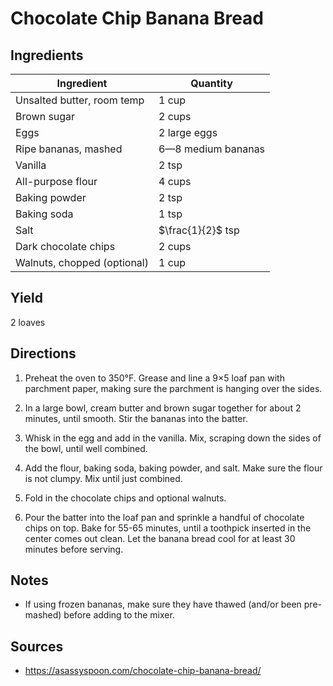 # Chocolate Chip Banana Bread

## Ingredients

| Ingredient | Quantity |
| --- | --- |
| Unsalted butter, room temp | 1 cup |
| Brown sugar | 2 cups |
| Eggs | 2 large eggs |
| Ripe bananas, mashed | 6—8 medium bananas |
| Vanilla | 2 tsp |
| All-purpose flour | 4 cups |
| Baking powder | 2 tsp |
| Baking soda | 1 tsp |
| Salt | $\frac{1}{2}$ tsp |
| Dark chocolate chips | 2 cups |
| Walnuts, chopped (optional) | 1 cup |

## Yield

2 loaves

## Directions

1. Preheat the oven to 350°F. Grease and line a 9×5 loaf pan with parchment
   paper, making sure the parchment is hanging over the sides.

2. In a large bowl, cream butter and brown sugar together for about 2 minutes,
   until smooth. Stir the bananas into the batter. 

3. Whisk in the egg and add in the vanilla. Mix, scraping down the sides of the
   bowl, until well combined.

4. Add the flour, baking soda, baking powder, and salt. Make sure the flour is
   not clumpy. Mix until just combined.

5. Fold in the chocolate chips and optional walnuts. 

6. Pour the batter into the loaf pan and sprinkle a handful of chocolate chips
   on top. Bake for 55-65 minutes, until a toothpick inserted in the center
   comes out clean. Let the banana bread cool for at least 30 minutes before
   serving.

## Notes

- If using frozen bananas, make sure they have thawed (and/or been pre-mashed)
  before adding to the mixer.

## Sources

- https://asassyspoon.com/chocolate-chip-banana-bread/
